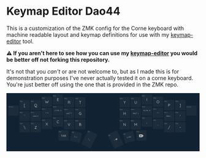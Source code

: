 # Keymap Editor Dao44

This is a customization of the ZMK config for the Corne keyboard with machine
readable layout and keymap definitions for use with my [keymap-editor] tool.

**⚠️ If you aren't here to see how you can use my [keymap-editor] you would be
better off not forking this repository.**

It's not that you _can't_ or are not welcome to, but as I made this is for
demonstration purposes I've never actually tested it on a corne keyboard. You're
just better off using the one that is provided in the ZMK repo.

![Screenshot](screenshot.png)


[keymap-editor]:https://github.com/nickcoutsos/keymap-editor

